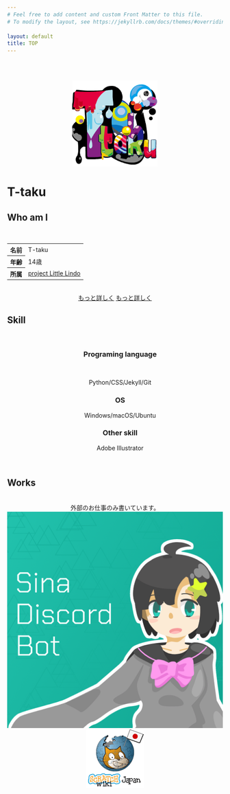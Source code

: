 ```yaml
---
# Feel free to add content and custom Front Matter to this file.
# To modify the layout, see https://jekyllrb.com/docs/themes/#overriding-theme-defaults

layout: default
title: TOP
---
```

<br><br>

<center>
<img src="img/T-taku.png" alt = "アイコン" width= "200">
</center>

# T-taku

<center>
<div class="inline"><a href="https://github.com/T-taku"><i class="fab fa-github"></i></a></div>
<div class="inline"><a href="https://twitter.com/T_taku0427"><i class="fab fa-twitter"></i></a></div>
<div class="inline"><a href="https://t-taku.jp/"><i class="far fa-window-maximize"></i></a></div>
</center>

## Who am I
<br>
<center>
<table>
  <tr>
  <th>名前</th>
    <td>T-taku</td>
  </tr>
  <tr>
  <th>年齢</th>
    <td>14歳</td>
  </tr>
  <tr>
  <th>所属</th>
    <td><a href="https://littlelindo.jp/">project Little Lindo</a></td>
  </tr>
</table>
<br>
<a href="https://t-taku.app/about/" class="btn btn-flat"><span>もっと詳しく</span></a>
<a href="https://t-taku.app/about/" class="btn-flat-l"><span>もっと詳しく</span></a>

</center>

## Skill
<br>
<center>
<ul><h3>Programing language</h3>
<br>
<p class="skills">Python/CSS/Jekyll/Git</p></ul>
<ul><h3>OS</h3> <p class="skills">Windows/macOS/Ubuntu</p></ul>
<ul><h3>Other skill</h3> <p class="skills">Adobe Illustrator</p></ul>
<br>
</center>

## Works
<br>
<center>
外部のお仕事のみ書いています。<br>
<a href="https://sina-chan-d.com"><img src="img/sina.png" alt = "Sina-chan" class="works"></a>
<a href="https://ja.scratch-wiki.info"><img src="img/Wiki.png" alt = "Japanese Scratch-Wiki" class="works"></a>
